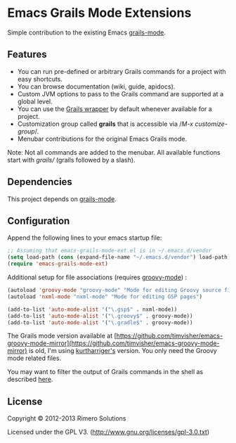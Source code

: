 # Emacs Grails Mode Extensions

Simple contribution to the existing Emacs [grails-mode](https://github.com/kurtharriger/emacs-grails-mode).

## Features
* You can run pre-defined or arbitrary Grails commands for a project with easy shortcuts.
* You can browse documentation (wiki, guide, apidocs).
* Custom JVM options to pass to the Grails command are supported at a global level.
* You can use the [Grails wrapper](http://grails.org/doc/2.1.0/ref/Command%20Line/wrapper.html) by default whenever available for a project.
* Customization group called __grails__ that is accessible via /*M-x customize-group*/.
* Menubar contributions for the original Emacs Grails mode.

Note: Not all commands are added to the menubar. 
All available functions start with *grails/* (grails followed by a slash).

## Dependencies

This project depends on [grails-mode](https://github.com/kurtharriger/emacs-grails-mode).

## Configuration

Append the following lines to your emacs startup file:

```lisp
;; Assuming that emacs-grails-mode-ext.el is in ~/.emacs.d/vendor
(setq load-path (cons (expand-file-name "~/.emacs.d/vendor") load-path))
(require 'emacs-grails-mode-ext)
```

Additional setup for file associations (requires [groovy-mode](https://github.com/timvisher/emacs-groovy-mode-mirror)) :

```lisp
(autoload 'groovy-mode "groovy-mode" "Mode for editing Groovy source files")
(autoload 'nxml-mode "nxml-mode" "Mode for editing GSP pages")

(add-to-list 'auto-mode-alist '("\.gsp$" . nxml-mode)) 
(add-to-list 'auto-mode-alist '("\.groovy$" . groovy-mode)) 
(add-to-list 'auto-mode-alist '("\.gradle$" . groovy-mode)) 
```

The Grails mode version available at [https://github.com/timvisher/emacs-groovy-mode-mirror](https://github.com/timvisher/emacs-groovy-mode-mirror) is old, I'm using [kurtharriger's](https://github.com/kurtharriger/emacs-grails-mode) version.
You only need the Groovy mode related files.

You may want to filter the output of Grails commands in the shell as described [here](http://www.redtoad.ca/ataylor/2011/09/grails-2-0-and-emacs-shell-mode/).

## License

Copyright © 2012-2013 Rimero Solutions

Licensed under the GPL V3. (http://www.gnu.org/licenses/gpl-3.0.txt)
